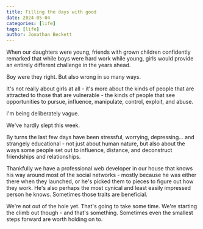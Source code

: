 ```yaml
---
title: Filling the days with good
date: 2024-05-04
categories: [life]
tags: [life]
author: Jonathan Beckett
---
```


When our daughters were young, friends with grown children confidently remarked that while boys were hard work while young, girls would provide an entirely different challenge in the years ahead.

Boy were they right. But also wrong in so many ways.

It's not really about girls at all - it's more about the kinds of people that are attracted to those that are vulnerable - the kinds of people that see opportunities to pursue, influence, manipulate, control, exploit, and abuse.

I'm being deliberately vague.

We've hardly slept this week.

By turns the last few days have been stressful, worrying, depressing... and strangely educational - not just about human nature, but also about the ways some people set out to influence, distance, and deconstruct friendships and relationships.

Thankfully we have a professional web developer in our house that knows his way around most of the social networks - mostly because he was either there when they launched, or he's picked them to pieces to figure out how they work. He's also perhaps the most cynical and least easily impressed person he knows. Sometimes those traits are beneficial.

We're not out of the hole yet. That's going to take some time. We're starting the climb out though - and that's something. Sometimes even the smallest steps forward are worth holding on to.